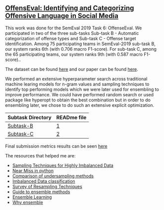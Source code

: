## [OffensEval: Identifying and Categorizing Offensive Language in Social Media ](https://competitions.codalab.org/competitions/20011)

This work was done for the SemEval 2019 Task 6: OffenseEval. We participated in two of the three sub-tasks
Sub-task B - Automatic categorization of offense types and Sub-task C - Offense target identification.
Among 75 participating teams in SemEval-2019 sub-task B, our system ranks 6th (with 0.706 macro F1-score). For sub-task C, among the 65 participating teams, our system ranks 9th (with 0.587 macro F1-score).. 

The dataset can be found [here](https://github.com/abishekarun/OffenseEval/blob/master/offenseval-training-v1.tsv) and our paper can be found [here](https://arxiv.org/abs/1906.03692). 

We performed an extensive hyperparameter search across traditional machine learing models for n-gram values and sampling techniques to identify top performing models which we were later used for ensembling to improve performance. We could have performed random search or used package like hyperopt to obtain the best combination but in order to do ensembling later, we chose to do such an extensive explicit optimization. 

|    **Subtask Directory**  | **READme file** |
|--------------------|------------|
| [Subtask-B](https://github.com/abishekarun/OffenseEval/blob/master/subtask_b/) | [1](https://github.com/abishekarun/OffenseEval/blob/master/subtask_b/README.md)|
| [Subtask-C](https://github.com/abishekarun/OffenseEval/blob/master/subtask_c/) | [2](https://github.com/abishekarun/OffenseEval/blob/master/subtask_c/README.md) |

Final submission metrics results can be seen [here](https://nbviewer.jupyter.org/github/abishekarun/OffenseEval/blob/master/results.ipynb)

The resources that helped me are:

+ [Sampling Techniques for Highly Imbalanced Data](https://medium.com/anomaly-detection-with-python-and-r/sampling-techniques-for-extremely-imbalanced-data-part-i-under-sampling-a8dbc3d8d6d8)
+ [Near Miss in python](https://medium.com/@saeedAR/smote-and-near-miss-in-python-machine-learning-in-imbalanced-datasets-b7976d9a7a79)
+ [Comparison of undersampling methods](https://imbalanced-learn.readthedocs.io/en/stable/auto_examples/under-sampling/plot_comparison_under_sampling.html)
+ [Imbalanced Data classification](https://chih-ling-hsu.github.io/2017/07/25/Imbalanced-Data-Classification)
+ [Survey of Resampling Techniques](https://arxiv.org/pdf/1608.06048.pdf)
+ [Guide to ensemble methods](https://towardsdatascience.com/simple-guide-for-ensemble-learning-methods-d87cc68705a2)
+ [Ensemble Learning](https://blog.statsbot.co/ensemble-learning-d1dcd548e936)
+ [Why ensemble](https://towardsdatascience.com/ensemble-methods-in-machine-learning-what-are-they-and-why-use-them-68ec3f9fef5f)